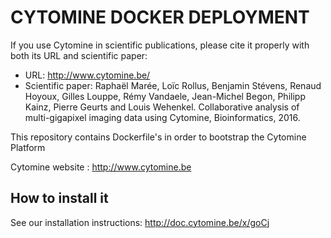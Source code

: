 # CYTOMINE DOCKER DEPLOYMENT #


If you use Cytomine in scientific publications, please cite it properly with both its URL and scientific paper:
- URL: http://www.cytomine.be/
- Scientific paper:
Raphaël Marée, Loïc Rollus, Benjamin Stévens, Renaud Hoyoux, Gilles Louppe, Rémy Vandaele, Jean-Michel Begon, Philipp Kainz, Pierre Geurts and Louis Wehenkel. Collaborative analysis of multi-gigapixel imaging data using Cytomine, Bioinformatics, 2016.


This repository contains Dockerfile's in order to bootstrap the Cytomine Platform

Cytomine website : http://www.cytomine.be

## How to install it

See our installation instructions: http://doc.cytomine.be/x/goCj
